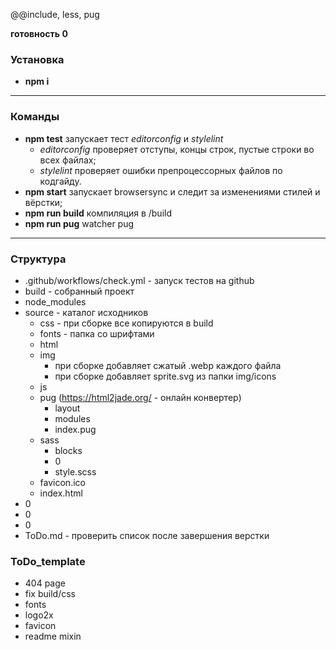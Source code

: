 <!-- [Опубликованная версия](https://aleksem07.github.io/ "Опубликованная версия") -->

@@include, less, pug

**готовность 0**

### Установка

- **npm i**

---

### Команды

- **npm test** запускает тест _editorconfig_ и _stylelint_
  - _editorconfig_ проверяет отступы, концы строк, пустые строки во всех файлах;
  - _stylelint_ проверяет ошибки препроцессорных файлов по кодгайду.
- **npm start** запускает browsersync и следит за изменениями стилей и вёрстки;
- **npm run build** компиляция в /build
- **npm run pug** watcher pug

---

### Структура

- .github/workflows/check.yml - запуск тестов на github
- build - собранный проект
- node_modules
- source - каталог исходников
  - css - при сборке все копируются в build
  - fonts - папка со шрифтами
  - html
  - img
    - при сборке добавляет сжатый .webp каждого файла
    - при сборке добавляет sprite.svg из папки img/icons
  - js
  - pug (https://html2jade.org/ - онлайн конвертер)
    - layout
    - modules
    - index.pug
  - sass
    - blocks
    - 0
    - style.scss
  - favicon.ico
  - index.html
- 0
- 0
- 0
- ToDo.md - проверить список после завершения верстки

### ToDo_template

- 404 page
- fix build/css
- fonts
- logo2x
- favicon
- readme mixin
